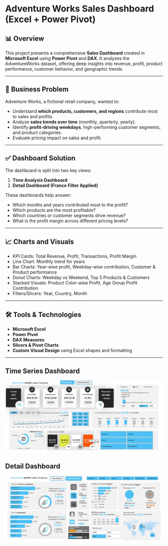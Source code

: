 # Adventure Works Sales Dashboard (Excel + Power Pivot)

## 📊 Overview
This project presents a comprehensive **Sales Dashboard** created in **Microsoft Excel** using **Power Pivot** and **DAX**. It analyzes the AdventureWorks dataset, offering deep insights into revenue, profit, product performance, customer behavior, and geographic trends.

---

## 💼 Business Problem
Adventure Works, a fictional retail company, wanted to:
- Understand **which products, customers, and regions** contribute most to sales and profits.
- Analyze **sales trends over time** (monthly, quarterly, yearly).
- Identify **profit-driving weekdays**, high-performing customer segments, and product categories.
- Evaluate pricing impact on sales and profit.

---

## ✅ Dashboard Solution
The dashboard is split into two key views:
1. **Time Analysis Dashboard**
2. **Detail Dashboard (France Filter Applied)**

These dashboards help answer:
- Which months and years contributed most to the profit?
- Which products are the most profitable?
- Which countries or customer segments drive revenue?
- What is the profit margin across different pricing levels?

---

## 📈 Charts and Visuals
- KPI Cards: Total Revenue, Profit, Transactions, Profit Margin
- Line Chart: Monthly trend for years
- Bar Charts: Year-wise profit, Weekday-wise contribution, Customer & Product performance
- Donut Charts: Weekday vs Weekend, Top 5 Products & Customers
- Stacked Visuals: Product Color-wise Profit, Age Group Profit Contribution
- Filters/Slicers: Year, Country, Month

---

## 🛠️ Tools & Technologies
- **Microsoft Excel**
- **Power Pivot**
- **DAX Measures**
- **Slicers & Pivot Charts**
- **Custom Visual Design** using Excel shapes and formatting

---

## Time Series Dashboard
![Time Series Dashboard](https://github.com/VDhakad-Datamind/adventure-works-sales-dashboard/blob/main/Time%20Series%20Dashboard%20pic.png)

## Detail Dashboard
![Detail Dashboard](https://github.com/VDhakad-Datamind/adventure-works-sales-dashboard/blob/main/Detail%20Dashboard%20pic.png)
